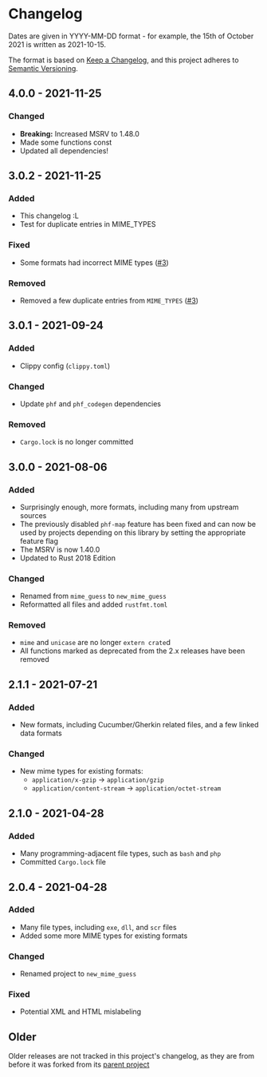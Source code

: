 # Changelog
Dates are given in YYYY-MM-DD format - for example, the 15th of October 2021 is written as 2021-10-15.

The format is based on [Keep a Changelog](https://keepachangelog.com/en/1.0.0/), and this project adheres to
[Semantic Versioning](https://semver.org/spec/v2.0.0.html).

## 4.0.0 - 2021-11-25
### Changed
- **Breaking:** Increased MSRV to 1.48.0
- Made some functions const
- Updated all dependencies!

## 3.0.2 - 2021-11-25
### Added
- This changelog :L
- Test for duplicate entries in MIME_TYPES
### Fixed
- Some formats had incorrect MIME types ([#3])
### Removed
- Removed a few duplicate entries from `MIME_TYPES` ([#3])

## 3.0.1 - 2021-09-24
### Added
- Clippy config (`clippy.toml`)
### Changed
- Update `phf` and `phf_codegen` dependencies
### Removed
- `Cargo.lock` is no longer committed

## 3.0.0 - 2021-08-06
### Added
- Surprisingly enough, more formats, including many from upstream sources
- The previously disabled `phf-map` feature has been fixed and can now be used by projects depending on this library 
  by setting the appropriate feature flag
- The MSRV is now 1.40.0
- Updated to Rust 2018 Edition
### Changed
- Renamed from `mime_guess` to `new_mime_guess`
- Reformatted all files and added `rustfmt.toml`
### Removed
- `mime` and `unicase` are no longer `extern crate`d
- All functions marked as deprecated from the 2.x releases have been removed

## 2.1.1 - 2021-07-21
### Added
- New formats, including Cucumber/Gherkin related files, and a few linked data formats
### Changed
- New mime types for existing formats:
  - `application/x-gzip` -> `application/gzip`
  - `application/content-stream` -> `application/octet-stream`

## 2.1.0 - 2021-04-28
### Added
- Many programming-adjacent file types, such as `bash` and `php`
- Committed `Cargo.lock` file

## 2.0.4 - 2021-04-28
### Added
- Many file types, including `exe`, `dll`, and `scr` files
- Added some more MIME types for existing formats
### Changed
- Renamed project to `new_mime_guess`
### Fixed
- Potential XML and HTML mislabeling

## Older
Older releases are not tracked in this project's changelog, as they are from before it was forked from its [parent 
project](https://github.com/abonander/mime_guess)

<!-- links -->
[#3]: https://github.com/Lynnesbian/new_mime_guess/pull/3
